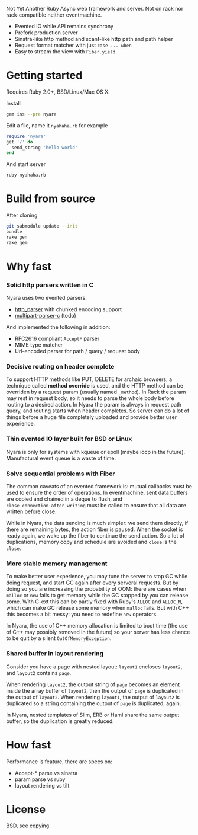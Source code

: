 Not Yet Another Ruby Async web framework and server. Not on rack nor rack-compatible neither eventmachine.

- Evented IO while API remains synchrony
- Prefork production server
- Sinatra-like http method and scanf-like http path and path helper
- Request format matcher with just `case ... when`
- Easy to stream the view with `Fiber.yield`

# Getting started

Requires Ruby 2.0+, BSD/Linux/Mac OS X.

Install

```bash
gem ins --pre nyara
```

Edit a file, name it `nyahaha.rb` for example

```ruby
require 'nyara'
get '/' do
  send_string 'hello world'
end
```

And start server

```bash
ruby nyahaha.rb
```

# Build from source

After cloning

```bash
git submodule update --init
bundle
rake gen
rake gem
```

# Why fast

### Solid http parsers written in C

Nyara uses two evented parsers:

- [http_parser](https://github.com/joyent/http-parser) with chunked encoding support
- [multipart-parser-c](https://github.com/iafonov/multipart-parser-c) (todo)

And implemented the following in addition:

- RFC2616 compliant `Accept*` parser
- MIME type matcher
- Url-encoded parser for path / query / request body

### Decisive routing on header complete

To support HTTP methods like PUT, DELETE for archaic browsers, a technique called **method override** is used, and the HTTP method can be overriden by a request param (usually named `_method`). In Rack the param may rest in request body, so it needs to parse the whole body before routing to a desired action. In Nyara the param is always in request path query, and routing starts when header completes. So server can do a lot of things before a huge file completely uploaded and provide better user experience.

### Thin evented IO layer built for BSD or Linux

Nyara is only for systems with kqueue or epoll (maybe iocp in the future). Manufactural event queue is a waste of time.

### Solve sequential problems with Fiber

The common caveats of an evented framework is: mutual callbacks must be used to ensure the order of operations. In eventmachine, sent data buffers are copied and chained in a deque to flush, and `close_connection_after_writing` must be called to ensure that all data are written before close.

While in Nyara, the data sending is much simpler: we send them directly, if there are remaining bytes, the action fiber is paused. When the socket is ready again, we wake up the fiber to continue the send action. So a lot of duplications, memory copy and schedule are avoided and `close` is the `close`.

### More stable memory management

To make better user experience, you may tune the server to stop GC while doing request, and start GC again after every serveral requests. But by doing so you are increasing the probability of OOM: there are cases when `malloc` or `new` fails to get memory while the GC stopped by you can release some. With C-ext this can be partly fixed with Ruby's `ALLOC` and `ALLOC_N`, which can make GC release some memory when `malloc` fails. But with C++ this becomes a bit messy: you need to redefine `new` operators.

In Nyara, the use of C++ memory allocation is limited to boot time (the use of C++ may possibly removed in the future) so your server has less chance to be quit by a silent `OutOfMemoryException`.

### Shared buffer in layout rendering

Consider you have a page with nested layout: `layout1` encloses `layout2`, and `layout2` contains `page`.

When rendering `layout2`, the output string of `page` becomes an element inside the array buffer of `layout2`, then the output of `page` is duplicated in the output of `layout2`. When rendering `layout1`, the output of `layout2` is duplicated so a string containing the output of `page` is duplicated, again.

In Nyara, nested templates of Slim, ERB or Haml share the same output buffer, so the duplication is greatly reduced.

# How fast

Performance is feature, there are specs on:

- Accept-* parse vs sinatra
- param parse vs ruby
- layout rendering vs tilt

# License

BSD, see copying
